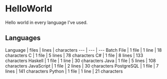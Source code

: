 # HelloWorld
Hello world in every language I've used.

## Languages
Language | files | lines | characters
--- | --- | ---
Batch File | 1 file | 1 line | 18 characters
C | 1 file | 5 lines | 78 characters
C# | 1 file | 8 lines | 133 characters
Haskell | 1 file | 1 line | 30 characters
Java | 1 file | 5 lines | 108 characters
JavaScript | 1 file | 2 lines | 30 characters
PostgreSQL | 1 file | 7 lines | 141 characters
Python | 1 file | 1 line | 21 characters